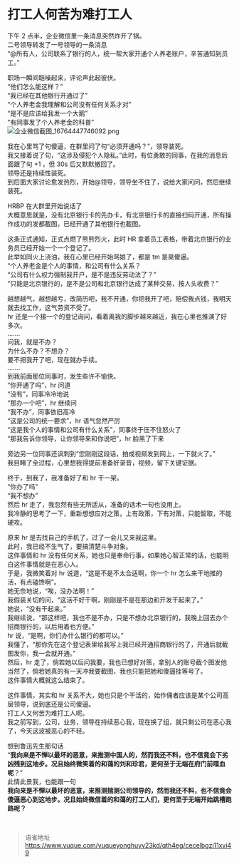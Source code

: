 # 打工人何苦为难打工人
下午 2 点半，企业微信里一条消息突然炸开了锅。  
二号领导转发了一号领导的一条消息  
“@所有人，公司联系了银行的人，统一帮大家开通个人养老账户，辛苦通知到员工。”

职场一瞬间聒噪起来，评论声此起彼伏。  
“他们怎么能这样？”  
“我已经在其他银行开通过了”  
“个人养老金我理解和公司没有任何关系才对”  
“是不是应该给我发一个大鹅”  
“有同事发了个人养老金的科普”  
![企业微信截图_16764447746092.png](https://cdn.nlark.com/yuque/0/2023/png/1572912/1676449762858-07833017-695e-4ea5-9ff1-44e36b531462.png#averageHue=%23f4f1ee&clientId=u166422c7-94cf-4&from=paste&height=158&id=u9e630496&name=%E4%BC%81%E4%B8%9A%E5%BE%AE%E4%BF%A1%E6%88%AA%E5%9B%BE_16764447746092.png&originHeight=189&originWidth=597&originalType=binary&ratio=2&rotation=0&showTitle=false&size=21514&status=done&style=none&taskId=uc80be1a8-2ec4-4bb2-8ddb-54d45cec4f8&title=&width=499.5)

我在心里骂了句傻逼，在群里问了句“必须开通吗？”，领导装死。  
我又接着说了句，“这涉及侵犯个人隐私。”此时，有位勇敢的同事，在我的消息后面跟了句 +1 ，但 30s 后又默默撤回了。  
领导还是持续性装死。  
到后面大家讨论愈发热烈，开始@领导，领导坐不住了，说给大家问问，然后继续装死。

HRBP 在大群里开始说话了  
大概意思就是，没有北京银行卡的先办卡，有北京银行卡的直接扫码开通，所有操作成功的发都截图，已经开通了其他银行也截图。

这条正式通知，正式点燃了熊熊烈火，此时 HR 拿着员工表格，带着北京银行的业务员已经开始一个一个登记了。  
此举如同火上浇油，我在心里已经开始骂娘了，都是 tm 是臭傻逼。  
“个人养老金是个人的事情，和公司有什么关系？  
“公司有什么权力强制我开户，是不是违反劳动法了？”  
“只能是北京银行的，是不是公司和北京银行达成了某种交易，按人头收费？”

越想越气，越想越亏，改简历吧，我不开通，你把我开了吧，赔偿我点钱，我明天就去找工作，这气劳资不受了。  
hr 还是一个接一个的登记询问，看着离我的脚步越来越近，我在心里也推演了好多次。  
.......  
问我，就是不办？  
为什么不办？不想办？  
要不把我开了吧，现在就办手续。  
.......  
到我前面那位同事时，发生些许不愉快。  
“你开通了吗”，hr 问道  
“没有”，同事冷冷地说  
“那办一个吧”，hr 继续问  
“我不办”，同事依旧高冷  
“这是公司的统一要求”，hr 语气忽然严厉  
“这是我个人的事情和公司有什么关系”，同事终于压不住怒火了  
“那我告诉你领导，让你领导来和你说吧”，hr 脸黑了下来

旁边另一位同事还讽刺到“您刚刚这段话，拍成视频发到网上，一下就火了。”  
我目睹了全过程，心里想我得提前准备好录音，视频，留下关键证据。

终于，到我了，我准备好了和 hr 干一架。  
“你办了吗”  
“我不想办”  
然后 hr 走了，我忽然有些无所适从，准备的话术一句也没用上。  
我冷静的思考了一下，重新想想应对之策，上有政策，下有对策，只能智取，不能硬攻。

原来 hr 是去找自己的手机了，过了一会儿又来我这里。  
此时，我已经不生气了，要搞清楚斗争对象。  
这件事情和 hr 没有任何关系，她也只是奉命行事，如果她心智正常的话，也能明白这件事情就是在恶心人。  
于是，我微笑着对 hr 说道，“这是不是不太合适啊，你一个 hr 怎么来干地推的活，有点磕馋啊”。  
她无奈地说，“唉，没办法啊！”  
我假装关切的问，“这活不好干啊，刚刚是不是在那边和开发干起来了。”  
她说，“没有干起来。”  
我继续说，“那这样吧，我也不是不办，只是不想办北京银行的，我晚上回去办个招商银行的，以后用着也方便。”  
hr 说，“是啊，你们办什么银行的都可以。”  
我懂了，“那你先在这个登记表里给我写上我已经开通招商银行的了，开通后就截图发你，我一会就开通。”  
然后，hr 走了，倘若她以后问我要，我也已想好对策，拿别人的账号截个图发他  
当然了，倘若她真的有一天冲我要截图，我也只能把她和傻逼挂等号了。  
这件事情大概就这么结束了。

这件事情，其实和 hr 关系不大，她也只是个干活的，始作俑者应该是某个公司高层领导，说到底还是公司傻逼。  
打工人又何苦为难打工人呢。  
我之前写到，公司，业务，领导在持续恶心我，现在换了组，就只剩公司在恶心我了，今天这波被恶心的不轻。

想到鲁迅先生那句话  
“**我向来是不惮以最坏的恶意，来推测中国人的，然而我还不料，也不信竟会下劣凶残到这地步。况且始终微笑着的和蔼的刘和珍君，更何至于无端在府门前喋血呢**？”  
此情此景我，也能跟一句  
**我向来是不惮以最坏的恶意，来推测揣测公司领导的，然而我还不料，也不信竟会傻逼恶心到这地步。况且始终微信着的和蔼的打工人们，更何至于无端开始跳槽跑路呢？**

<br>
  
> 语雀地址 https://www.yuque.com/yuqueyonghuyv23kd/qth4eg/cecelbgzi11xvi49